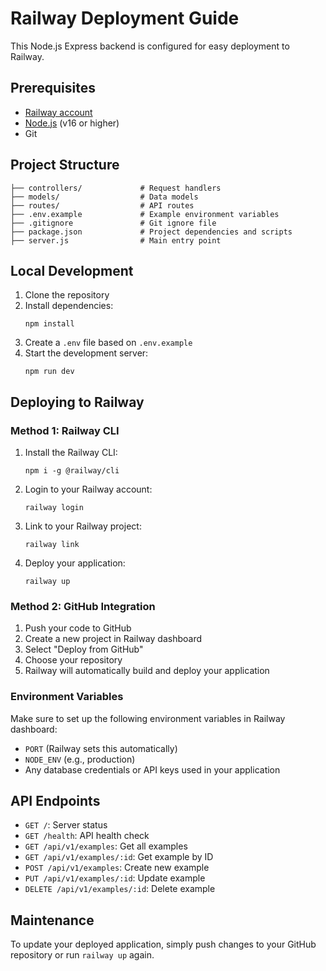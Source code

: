 # Railway Deployment Guide

This Node.js Express backend is configured for easy deployment to Railway.

## Prerequisites

- [Railway account](https://railway.app/)
- [Node.js](https://nodejs.org/) (v16 or higher)
- Git

## Project Structure

```
├── controllers/             # Request handlers
├── models/                  # Data models
├── routes/                  # API routes
├── .env.example             # Example environment variables
├── .gitignore               # Git ignore file
├── package.json             # Project dependencies and scripts
├── server.js                # Main entry point
```

## Local Development

1. Clone the repository
2. Install dependencies:
   ```
   npm install
   ```
3. Create a `.env` file based on `.env.example`
4. Start the development server:
   ```
   npm run dev
   ```

## Deploying to Railway

### Method 1: Railway CLI

1. Install the Railway CLI:
   ```
   npm i -g @railway/cli
   ```

2. Login to your Railway account:
   ```
   railway login
   ```

3. Link to your Railway project:
   ```
   railway link
   ```

4. Deploy your application:
   ```
   railway up
   ```

### Method 2: GitHub Integration

1. Push your code to GitHub
2. Create a new project in Railway dashboard
3. Select "Deploy from GitHub"
4. Choose your repository
5. Railway will automatically build and deploy your application

### Environment Variables

Make sure to set up the following environment variables in Railway dashboard:

- `PORT` (Railway sets this automatically)
- `NODE_ENV` (e.g., production)
- Any database credentials or API keys used in your application

## API Endpoints

- `GET /`: Server status
- `GET /health`: API health check
- `GET /api/v1/examples`: Get all examples
- `GET /api/v1/examples/:id`: Get example by ID
- `POST /api/v1/examples`: Create new example
- `PUT /api/v1/examples/:id`: Update example
- `DELETE /api/v1/examples/:id`: Delete example

## Maintenance

To update your deployed application, simply push changes to your GitHub repository or run `railway up` again. 